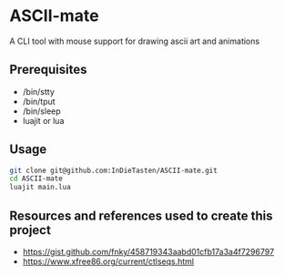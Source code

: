 # ASCII-mate
A CLI tool with mouse support for drawing ascii art and animations

## Prerequisites
- /bin/stty
- /bin/tput
- /bin/sleep
- luajit or lua

## Usage
```bash
git clone git@github.com:InDieTasten/ASCII-mate.git
cd ASCII-mate
luajit main.lua
```

## Resources and references used to create this project
- https://gist.github.com/fnky/458719343aabd01cfb17a3a4f7296797
- https://www.xfree86.org/current/ctlseqs.html
